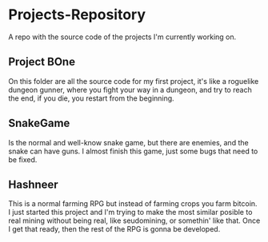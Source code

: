 # Projects-Repository
A repo with the source code of the projects I'm currently working on.

## Project BOne
On this folder are all the source code for my first project, it's like a roguelike dungeon gunner, where you fight your way in a dungeon, and try to reach the end,
if you die, you restart from the beginning.

## SnakeGame
Is the normal and well-know snake game, but there are enemies, and the snake can have guns. I almost finish this game, just some bugs that need to be fixed.

## Hashneer
This is a normal farming RPG but instead of farming crops you farm bitcoin. I just started this project and I'm trying to make the most similar posible to real mining
without being real, like seudomining, or somethin' like that. Once I get that ready, then the rest of the RPG is gonna be developed.

